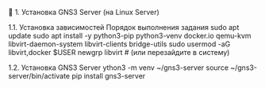 🔹 1. Установка GNS3 Server (на Linux Server)

1.1. Установка зависимостей
    Порядок выполнения задания 
    sudo apt update
    sudo apt install -y python3-pip python3-venv docker.io qemu-kvm libvirt-daemon-system libvirt-clients bridge-utils
    sudo usermod -aG libvirt,docker $USER
    newgrp libvirt  # (или перезайдите в систему)


1.2. Установка GNS3 Server
    ython3 -m venv ~/gns3-server
    source ~/gns3-server/bin/activate
    pip install gns3-server